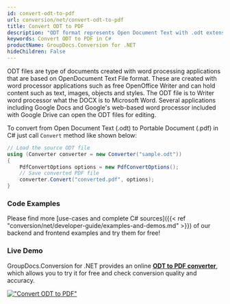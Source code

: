 ```yaml
---
id: convert-odt-to-pdf
url: conversion/net/convert-odt-to-pdf
title: Convert ODT to PDF
description: "ODT format represents Open Document Text with .odt extension. Learn how to convert ODT to PDF file programmatically in C# language using GroupDocs.Conversion for .NET library."
keywords: Convert ODT to PDF in C#
productName: GroupDocs.Conversion for .NET
hideChildren: False
---
```


ODT files are type of documents created with word processing applications that are based on OpenDocument Text File format. These are created with word processor applications such as free OpenOffice Writer and can hold content such as text, images, objects and styles. The ODT file is to Writer word processor what the DOCX is to Microsoft Word. Several applications including Google Docs and Google's web-based word processor included with Google Drive can open the ODT files for editing.

To convert from Open Document Text (.odt) to Portable Document (.pdf) in C# just call `Convert` method like shown below:

```csharp
// Load the source ODT file
using (Converter converter = new Converter("sample.odt"))
{
    PdfConvertOptions options = new PdfConvertOptions();
    // Save converted PDF file
    converter.Convert("converted.pdf", options);
}
```

### Code Examples

Please find more [use-cases and complete C# sources]({{< ref "conversion/net/developer-guide/examples-and-demos.md" >}}) of our backend and frontend examples and try them for free!

### Live Demo

GroupDocs.Conversion for .NET provides an online [**ODT to PDF converter**](https://products.groupdocs.app/conversion/odt-to-pdf), which allows you to try it for free and check conversion quality and accuracy.

[!["Convert ODT to PDF"](conversion/net/images/convert-odt-to-pdf.png)](https://products.groupdocs.app/conversion/odt-to-pdf)